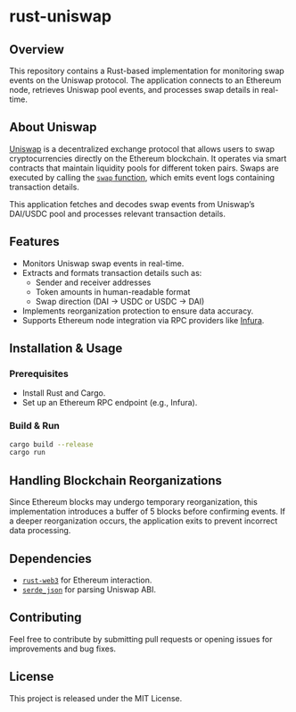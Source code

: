 # rust-uniswap

## Overview

This repository contains a Rust-based implementation for monitoring swap events on the Uniswap protocol. The application connects to an Ethereum node, retrieves Uniswap pool events, and processes swap details in real-time.

## About Uniswap

[Uniswap](https://docs.uniswap.org/protocol/introduction) is a decentralized exchange protocol that allows users to swap cryptocurrencies directly on the Ethereum blockchain. It operates via smart contracts that maintain liquidity pools for different token pairs. Swaps are executed by calling the [`swap` function](https://github.com/Uniswap/v3-core/blob/412d9b236a1e75a98568d49b1aeb21e3a1430544/contracts/UniswapV3Pool.sol#L596), which emits event logs containing transaction details.

This application fetches and decodes swap events from Uniswap’s DAI/USDC pool and processes relevant transaction details.

## Features

- Monitors Uniswap swap events in real-time.
- Extracts and formats transaction details such as:
  - Sender and receiver addresses
  - Token amounts in human-readable format
  - Swap direction (DAI → USDC or USDC → DAI)
- Implements reorganization protection to ensure data accuracy.
- Supports Ethereum node integration via RPC providers like [Infura](https://infura.io/).

## Installation & Usage

### Prerequisites
- Install Rust and Cargo.
- Set up an Ethereum RPC endpoint (e.g., Infura).

### Build & Run
```sh
cargo build --release
cargo run
```

## Handling Blockchain Reorganizations

Since Ethereum blocks may undergo temporary reorganization, this implementation introduces a buffer of 5 blocks before confirming events. If a deeper reorganization occurs, the application exits to prevent incorrect data processing.

## Dependencies
- [`rust-web3`](https://github.com/tomusdrw/rust-web3) for Ethereum interaction.
- [`serde_json`](https://docs.rs/serde_json/) for parsing Uniswap ABI.

## Contributing
Feel free to contribute by submitting pull requests or opening issues for improvements and bug fixes.

## License
This project is released under the MIT License.
